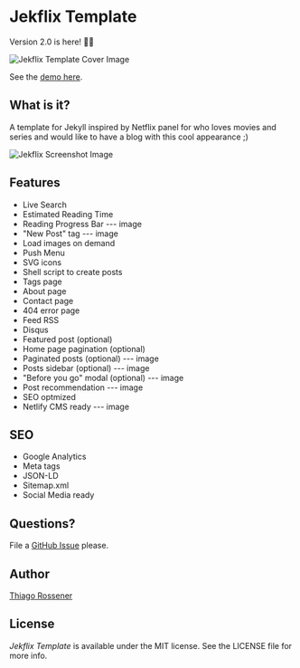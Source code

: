 # Jekflix Template

Version 2.0 is here! 🎉🎊

![Jekflix Template Cover Image](https://res.cloudinary.com/dm7h7e8xj/image/upload/v1505354182/jekflix-logo_mfngps.png)

See the [demo here](https://jekflix.rossener.com/).

## What is it?

A template for Jekyll inspired by Netflix panel for who loves movies and series and would like to have a blog with this cool appearance ;)

![Jekflix Screenshot Image](https://res.cloudinary.com/dm7h7e8xj/image/upload/v1566390829/jekflix-screenshot-2_zfiog2.jpg)

## Features

- Live Search
- Estimated Reading Time
- Reading Progress Bar --- image
- "New Post" tag --- image
- Load images on demand
- Push Menu
- SVG icons
- Shell script to create posts
- Tags page
- About page
- Contact page
- 404 error page
- Feed RSS
- Disqus
- Featured post (optional)
- Home page pagination (optional)
- Paginated posts (optional) --- image
- Posts sidebar (optional) --- image
- "Before you go" modal (optional) --- image
- Post recommendation --- image
- SEO optmized
- Netlify CMS ready --- image

## SEO

- Google Analytics
- Meta tags
- JSON-LD
- Sitemap.xml
- Social Media ready

## Questions?

File a [GitHub Issue](https://github.com/thiagorossener/jekflix-template/issues/new) please.

## Author

[Thiago Rossener](https://rossener.com/)

## License

*Jekflix Template* is available under the MIT license. See the LICENSE file for more info.
